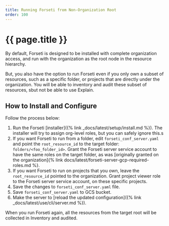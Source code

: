 ```yaml
---
title: Running Forseti from Non-Organization Root
order: 100
---
```


# {{ page.title }}

By default, Forseti is designed to be installed with complete
organization access, and run with the organization as the root node in the
resource hierarchy.

But, you also have the option to run Forseti even if you only own a subset
of resources, such as a specific folder, or projects that are directly under
the organization. You will be able to inventory and audit these subset
of resources, sbut not be able to use Explain.

## How to Install and Configure

Follow the process below:

   1. Run the Forseti [installer]({% link _docs/latest/setup/install.md %}).
   The installer will try to assign org-level roles, but you can safely ignore
   this.s
   1. If you want Forseti to run from a folder, edit `forseti_conf_server.yaml`
   and point the `root_resource_id` to the target folder:
   `folders/<foo_folder_id>`. Grant the Forseti server service account to have
   the same roles on the target folder, as was [originally granted on the
   organization]{% link docs/latest/forseti-server-gcp-required-roles.md %}.
   1. If you want Forseti to run on projects that you own, leave the
   `root_resource_id` pointed to the organization. Grant project
   viewer role to the Forseti server service account, on these specific
   projects.
   1. Save the changes to `forseti_conf_server.yaml` file.
   1. Save `forseti_conf_server.yaml` to GCS bucket.
   1. Make the server to
   [reload the updated configuration]({% link _docs/latest/use/cli/server.md %}).

When you run Forseti again, all the resources from the target root
will be collected in Inventory and audited.
